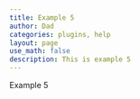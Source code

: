 ```yaml
---
title: Example 5
author: Dad
categories: plugins, help
layout: page
use_math: false
description: This is example 5
---
```


Example 5
